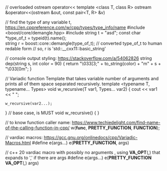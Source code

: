 // overloaded ostream operator<<
template <class T, class R>
ostream &operator<<(ostream &out, const pair<T, R> &v)


// find the type of any variable t, https://en.cppreference.com/w/cpp/types/type_info/name
#include <boost/core/demangle.hpp>
#include <typeinfo>
string t = "asd";
const char *type_of_t = typeid(t).name();	 
string r = boost::core::demangle(type_of_t);  // converted type_of_t to human redable form
// so,	r is 'std::__cxx11::basic_string'

// console output styling: https://stackoverflow.com/a/54062826
string dep(string s, int color = 90)
{
	return "\033[3;" + to_string(color) + "m" + s + "\033[0m";
}


// Variadic function Template that takes variable number of arguments and prints all of them space separated recursively.
template <typename T, typename... Types>
void w_recursive(T var1, Types... var2)
{
    cout  << var1 << " ";
 
    w_recursive(var2...);
}
// base case, is MUST
void w_recursive()
{
}


// to know function caller name: https://www.techiedelight.com/find-name-of-the-calling-function-in-cpp/
w(__func__, __PRETTY_FUNCTION__, __FUNCTION__);

// vardiac macros: https://gcc.gnu.org/onlinedocs/cpp/Variadic-Macros.html
#define e(args...) e(__PRETTY_FUNCTION__, args)

// c++ 20 vardiac macro with possibly no arguments , using __VA_OPT__(,) that expands to ',' if there are args
#define e(args...) e(__PRETTY_FUNCTION__ __VA_OPT__(,) args)